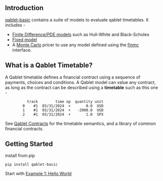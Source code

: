 ## Introduction

[qablet-basic](https://pypi.org/project/qablet-basic/) contains a suite of models to evaluate qablet timetables. It includes -

- [Finite Difference/PDE models](models/fd.md) such as Hull-White and Black-Scholes
- [Fixed model](models/fixed.md)
- A [Monte Carlo](models/mc.md) pricer to use any model defined using the [finmc](https://finlib.github.io/finmc/) interface.


## What is a Qablet Timetable?
A Qablet timetable defines a financial contract using a sequence of payments, choices and conditions. A Qablet model can value any contract, as long as the contract can be described using a **timetable** such as this one -

```
          track        time op  quantity unit
        0    #1  03/31/2024  >       0.0  USD
        1    #1  03/31/2024  +   -2900.0  USD
        2    #1  03/31/2024  +       1.0  SPX
```

See [Qablet Contracts](https://qablet.github.io/qablet-contracts/) for the timetable semantics, and a library of common financial contracts.


## Getting Started

install from pip
```
pip install qablet-basic
```

Start with [Example 1: Hello World](quickstart.md)

